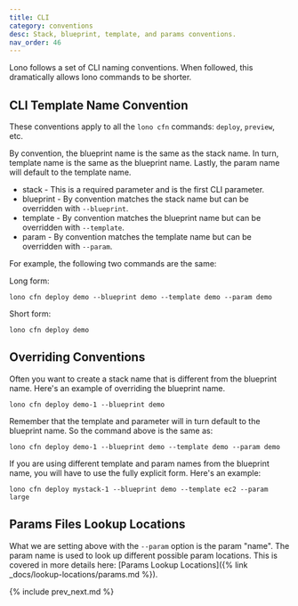 ```yaml
---
title: CLI
category: conventions
desc: Stack, blueprint, template, and params conventions.
nav_order: 46
---
```


Lono follows a set of CLI naming conventions. When followed, this dramatically allows lono commands to be shorter.

## CLI Template Name Convention

These conventions apply to all the `lono cfn` commands: `deploy`, `preview`, etc.

By convention, the blueprint name is the same as the stack name. In turn, template name is the same as the blueprint name.  Lastly, the param name will default to the template name.

* stack - This is a required parameter and is the first CLI parameter.
* blueprint - By convention matches the stack name but can be overridden with `--blueprint`.
* template - By convention matches the blueprint name but can be overridden with `--template`.
* param - By convention matches the template name but can be overridden with `--param`.

For example, the following two commands are the same:

Long form:

    lono cfn deploy demo --blueprint demo --template demo --param demo

Short form:

    lono cfn deploy demo

## Overriding Conventions

Often you want to create a stack name that is different from the blueprint name. Here's an example of overriding the blueprint name.

    lono cfn deploy demo-1 --blueprint demo

Remember that the template and parameter will in turn default to the blueprint name. So the command above is the same as:

    lono cfn deploy demo-1 --blueprint demo --template demo --param demo

If you are using different template and param names from the blueprint name, you will have to use the fully explicit form. Here's an example:

    lono cfn deploy mystack-1 --blueprint demo --template ec2 --param large

## Params Files Lookup Locations

What we are setting above with the `--param` option is the param "name". The param name is used to look up different possible param locations. This is covered in more details here: [Params Lookup Locations]({% link _docs/lookup-locations/params.md %}).

{% include prev_next.md %}